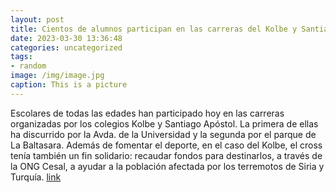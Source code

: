 ```yaml
---
layout: post
title: Cientos de alumnos participan en las carreras del Kolbe y Santiago Apóstol
date: 2023-03-30 13:36:48
categories: uncategorized
tags:
- random
image: /img/image.jpg
caption: This is a picture
---
```

Escolares de todas las edades han participado hoy en las carreras organizadas por los colegios Kolbe y Santiago Apóstol. La primera de ellas ha discurrido por la Avda. de la Universidad y la segunda por el parque de La Baltasara.  Además de fomentar el deporte, en el caso del Kolbe, el cross tenía también un fin solidario: recaudar fondos para destinarlos, a través de la ONG Cesal, a ayudar a la población afectada por los terremotos de Siria y Turquía.  [link](https://www.ayto-villacanada.es/noticias/cientos-de-alumnos-participan-en-las-carreras-del-kolbe-y-santiago-apostol/)
